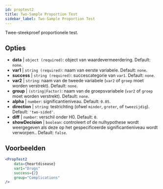 ```yaml
---
id: proptest2
title: Two-Sample Proportion Test
sidebar_label: Two-Sample Proportion Test
---
```


Twee-steekproef proportionele test.

## Opties

* __data__ | `object (required)`: object van waardevermeerdering. Default: `none`.
* __var1__ | `string (required)`: naam van eerste variabele. Default: `none`.
* __success__ | `string (required)`: succescategorie van `var1`. Default: `none`.
* __var2__ | `string`: naam van de tweede variabele (`var2` of `groep` moet worden verstrekt). Default: `none`.
* __group__ | `(string|Factor)`: naam van de groepsvariabele (`var2` of `groep` moet worden verstrekt). Default: `none`.
* __alpha__ | `number`: significantieniveau. Default: `0.05`.
* __direction__ | `string`: testrichting (ofwel `minder`, `groter`, of `tweezijdig`). Default: `'two-sided'`.
* __diff__ | `number`: verschil onder H0. Default: `0`.
* __showDecision__ | `boolean`: controleert of de nulhypothese wordt weergegeven als deze op het gespecificeerde significantieniveau wordt verworpen.. Default: `false`.


## Voorbeelden

```jsx live
<PropTest2
    data={heartdisease} 
    var1="Drugs"
    success={2}
    group="Complications"
/>
```
